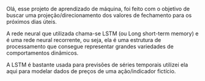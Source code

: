 Olá, esse projeto de aprendizado de máquina, foi feito com o objetivo de buscar uma projeção/direcionamento dos valores de fechamento para os próximos dias úteis.

A rede neural que utilizada chama-se LSTM (ou Long short-term memory) e é uma rede neural recorrente, ou seja, ela é uma estrutura de processamento que consegue representar grandes variedades de comportamentos dinâmicos.

A LSTM é bastante usada para previsões de séries temporais utilizei ela aqui para modelar dados de preços de uma ação/indicador fictício.